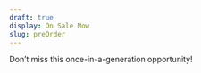 ```yaml
---
draft: true
display: On Sale Now
slug: preOrder
---
```

Don’t miss this once-in-a-generation opportunity!